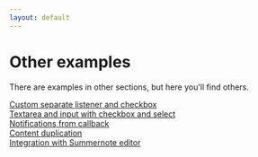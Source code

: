 ```yaml
---
layout: default
---
```


# Other examples

There are examples in other sections, but here you'll find others.

<nav>
    <div>
        <a href="https://jsfiddle.net/dachinat/8y4nad9x/" target="_blank">Custom separate listener and checkbox</a>
    </div>
    <div>
        <a href="https://jsfiddle.net/dachinat/zdm77uLg/" target="_blank">Textarea and input with checkbox and select</a>
    </div>
    <div>
        <a href="https://jsfiddle.net/dachinat/uwvtgcm9/" target="_blank">Notifications from callback</a>
    </div>
    <div>
        <a href="https://jsfiddle.net/dachinat/z8y1x08w/" target="_blank">Content duplication</a>
    </div>
    <div>
        <a href="https://jsfiddle.net/dachinat/adL05yf4/" target="_blank">Integration with Summernote editor</a>
    </div>
</nav>
